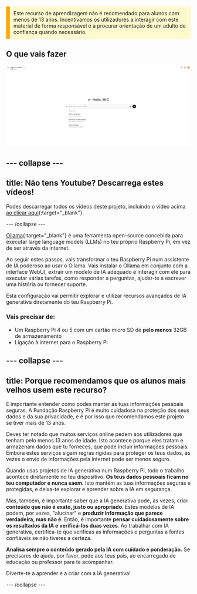 <p style='border-left: solid; border-width:10px; border-color: #FFA500; background-color: #FFFACD; padding: 10px;'>
Este recurso de aprendizagem não é recomendado para alunos com menos de 13 anos. Incentivamos os utilizadores a interagir com este material de forma responsável e a procurar orientação de um adulto de confiança quando necessário.
</p>

## O que vais fazer

![Uma captura de tela de uma interface de IA a exibir um design limpo e minimalista. A interface cumprimenta o utilizador com "Olá, Sr. C" e incluí uma barra de pesquisa com o rótulo "Como posso ajudá-lo hoje?" com ícones de microfone e áudio à direita. Por baixo, os prompts sugeridos incluem "Conta-me um facto divertido sobre o Império Romano", "Mostra-me um trecho de um código do cabeçalho fixo de um site" e "Dá-me ideias sobre o que fazer com a arte dos meus filhos". O fundo é branco com elementos mínimos.](images/wywm.png)

--- collapse ---
---
title: Não tens Youtube? Descarrega estes vídeos!
---

Podes descarregar todos os vídeos deste projeto, incluindo o vídeo acima [ao clicar aqui](https://rpf.io/p/pt-PT/llm-rpi-go){:target="_blank"}.

--- /collapse ---

[Ollama](https://ollama.com){:target="_blank"} é uma ferramenta open-source concebida para executar large language models (LLMs) no teu próprio Raspberry Pi, em vez de ser através da internet.

Ao seguir estes passos, vais transformar o teu Raspberry Pi num assistente de IA poderoso ao usar o Ollama. Vais instalar o Ollama em conjunto com a interface WebUI, extrair um modelo de IA adequado e interagir com ele para executar várias tarefas, como responder a perguntas, ajudar-te a escrever uma história ou fornecer suporte.

Esta configuração vai permitir explorar e utilizar recursos avançados de IA generativa diretamente do teu Raspberry Pi.

### Vais precisar de:

- Um Raspberry Pi 4 ou 5 com um cartão micro SD de **pelo menos** 32GB de armazenamento
- Ligação à internet para o Raspberry Pi

--- collapse ---
---
title: Porque recomendamos que os alunos mais velhos usem este recurso?
---

É importante entender como podes manter as tuas informações pessoais seguras. A Fundação Raspberry Pi é muito cuidadosa na proteção dos seus dados e da sua privacidade, e é por isso que recomendamos este projeto se tiver mais de 13 anos.

Deves ter notado que muitos serviços online pedem aos utilizadores que tenham pelo menos 13 anos de idade. Isto acontece porque eles tratam e armazenam dados que tu forneces, que pode incluir informações pessoais. Embora estes serviços sigam regras rígidas para proteger os teus dados, às vezes o envio de informações pela internet pode ser menos seguro.

Quando usas projetos de IA generativa num Raspberry Pi, todo o trabalho acontece diretamente no teu dispositivo. **Os teus dados pessoais ficam no teu computador e nunca saem.** Isto mantém as tuas informações seguras e protegidas, e deixa-te explorar e aprender sobre a IA em segurança.

Mas, também, é importante saber que a IA generativa pode, às vezes, criar **conteúdo que não é exato, justo ou apropriado**. Estes modelos de IA podem, por vezes, "alucinar" e **produzir informação que parece verdadeira, mas não é**. Então, é importante **pensar cuidadosamente sobre os resultados da IA e verificá-los duas vezes**. Ao trabalhar com IA generativa, certifica-te que verificas as informações e perguntas a fontes confiáveis se não tiveres a certeza.

**Analisa sempre o conteúdo gerado pela IA com cuidado e ponderação.** Se precisares de ajuda, por favor, pede aos teus pais, ao encarregado de educação ou professor para te acompanhar.

Diverte-te a aprender e a criar com a IA generativa!

--- /collapse ---
